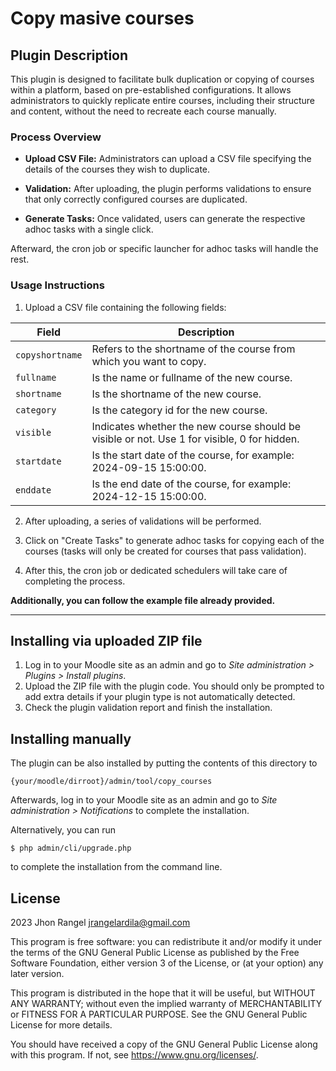# Copy masive courses #

## Plugin Description

This plugin is designed to facilitate bulk duplication or copying of courses within a platform, based on pre-established configurations. It allows administrators to quickly replicate entire courses, including their structure and content, without the need to recreate each course manually.

### Process Overview

- **Upload CSV File:** Administrators can upload a CSV file specifying the details of the courses they wish to duplicate.

- **Validation:** After uploading, the plugin performs validations to ensure that only correctly configured courses are duplicated.

- **Generate Tasks:** Once validated, users can generate the respective adhoc tasks with a single click.

Afterward, the cron job or specific launcher for adhoc tasks will handle the rest.

### Usage Instructions

1. Upload a CSV file containing the following fields:

| Field         | Description                                                                                   |
|---------------|-----------------------------------------------------------------------------------------------|
| `copyshortname` | Refers to the shortname of the course from which you want to copy.                           |
| `fullname`      | Is the name or fullname of the new course.                                                       |
| `shortname`     | Is the shortname of the new course.                                                                |
| `category`      | Is the category id for the new course.                                                  |
| `visible`       | Indicates whether the new course should be visible or not. Use 1 for visible, 0 for hidden.          |
| `startdate`     | Is the start date of the course, for example: 2024-09-15 15:00:00.                              |
| `enddate`       | Is the end date of the course, for example: 2024-12-15 15:00:00.                        |


2. After uploading, a series of validations will be performed.

3. Click on "Create Tasks" to generate adhoc tasks for copying each of the courses (tasks will only be created for courses that pass validation).

4. After this, the cron job or dedicated schedulers will take care of completing the process.

**Additionally, you can follow the example file already provided.**

---

## Installing via uploaded ZIP file ##

1. Log in to your Moodle site as an admin and go to _Site administration >
   Plugins > Install plugins_.
2. Upload the ZIP file with the plugin code. You should only be prompted to add
   extra details if your plugin type is not automatically detected.
3. Check the plugin validation report and finish the installation.

## Installing manually ##

The plugin can be also installed by putting the contents of this directory to

    {your/moodle/dirroot}/admin/tool/copy_courses

Afterwards, log in to your Moodle site as an admin and go to _Site administration >
Notifications_ to complete the installation.

Alternatively, you can run

    $ php admin/cli/upgrade.php

to complete the installation from the command line.

## License ##

2023 Jhon Rangel <jrangelardila@gmail.com>

This program is free software: you can redistribute it and/or modify it under
the terms of the GNU General Public License as published by the Free Software
Foundation, either version 3 of the License, or (at your option) any later
version.

This program is distributed in the hope that it will be useful, but WITHOUT ANY
WARRANTY; without even the implied warranty of MERCHANTABILITY or FITNESS FOR A
PARTICULAR PURPOSE.  See the GNU General Public License for more details.

You should have received a copy of the GNU General Public License along with
this program.  If not, see <https://www.gnu.org/licenses/>.
